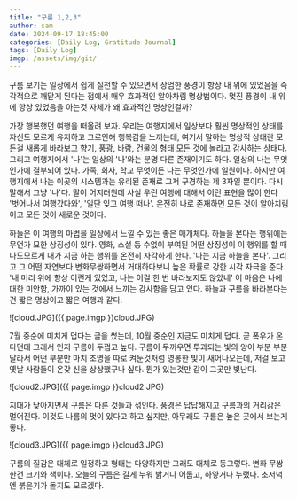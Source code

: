 ```yaml
---
title: "구름 1,2,3"
author: sam
date: 2024-09-17 18:45:00
categories: [Daily Log, Gratitude Journal]
tags: [Daily Log]
imgp: /assets/img/git/
---
```

구름 보기는 일상에서 쉽게 실천할 수 있으면서 장엄한 풍경이 항상 내 위에 있었음을 즉각적으로 깨닫게 된다는 점에서 매우 효과적인 알아차림 명상법이다. 멋진 풍경이 내 위에 항상 있었음을 아는것 자체가 왜 효과적인 명상인걸까?

가장 행복했던 여행을 떠올려 보자. 우리는 여행지에서 일상보다 훨씬 명상적인 상태를 자신도 모르게 유지하고 그로인해 행복감을 느끼는데, 여기서 말하는 명상적 상태란 모든걸 새롭게 바라보고 향기, 풍광, 바람, 건물의 형태 모든 것에 놀라고 감사하는 상태다. 그리고 여행지에서 '나'는 일상의 '나'와는 분명 다른 존재이기도 하다. 일상의 나는 무엇인가에 결부되어 있다. 가족, 회사, 학교 무엇이든 나는 무엇인가에 일원이다. 하지만 여행지에서 나는 이곳의 시스템과는 유리된 존재로 그저 구경하는 제 3자일 뿐이다. 다시 말해서 그냥 '나'다. 말이 어지러원데 사실 우린 여행에 대해서 이런 표현을 많이 한다 '벗어나서 여행갔다와', '일단 잊고 여행 떠나'. 온전히 나로 존재하면 모든 것이 알아치림이고 모든 것이 새로운 것이다.

하늘은 이 여행의 마법을 일상에서 느낄 수 있는 좋은 매개체다. 하늘을 본다는 행위에는 무언가 묘한 상징성이 있다. 영화, 소설 등 수없이 부여된 어떤 상징성이 이 행위를 할 때 나도모르게 내가 지금 하는 행위를 온전히 자각하게 한다. '나는 지금 하늘을 본다'. 그리고 그 어떤 자연보다 변화무쌍하면서 거대하다보니 높은 확률로 강한 시각 자극을 준다. '내 머리 위에 항상 이런게 있었고, 나는 이걸 한 번 바라보지도 않았네' 이 마음은 나에 대한 미안함, 가까이 있는 것에서 느끼는 감사함을 담고 있다. 하늘과 구름을 바라본다는 건 짧은 명상이고 짧은 여행과 같다.


![cloud.JPG]({{ page.imgp }}cloud.JPG)

7월 중순에 미치게 덥다는 글을 썼는데, 10월 중순인 지금도 미치게 덥다. 곧 폭우가 온다던데 그래서 인지 구름이 두껍고 높다. 구름이 두꺼우면 투과되는 빛의 양이 부분 부분 달라서 어떤 부분만 마치 조명을 따로 켜둔것처럼 영롱한 빛이 새어나오는데, 저걸 보고 옛날 사람들이 온갖 신을 상상했구나 싶다. 뭔가 있는것만 같이 그곳만 빛난다.

![cloud2.JPG]({{ page.imgp }}cloud2.JPG)

지대가 낮아지면서 구름은 다른 것들과 섞인다. 풍경은 답답해지고 구름과의 거리감은 멀어진다. 이것도 나름의 멋이 있다고 하고 싶지만, 아무래도 구름은 높은 곳에서 보는게 좋다. 

![cloud3.JPG]({{ page.imgp }}cloud3.JPG)

구름의 질감은 대체로 일정하고 형태는 다양하지만 그래도 대체로 동그렇다. 변화 무쌍한건 크기와 색이다. 오늘의 구름은 길게 누워 밝거나 어둡고, 하얗거나 누랬다. 초저녁엔 붉은기가 돌지도 모르겠다.